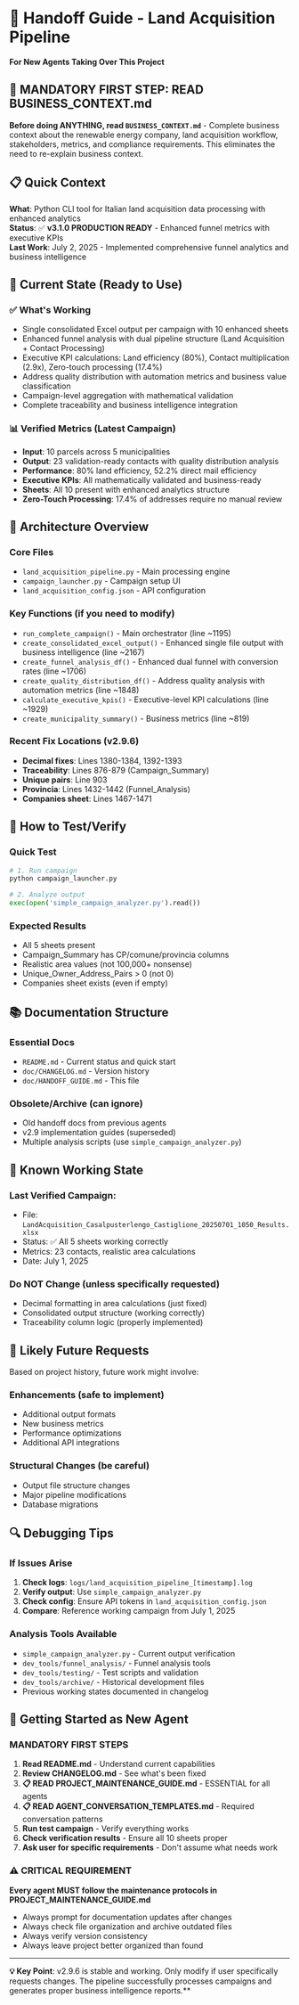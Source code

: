 # 🤝 Handoff Guide - Land Acquisition Pipeline

**For New Agents Taking Over This Project**

## 🚨 **MANDATORY FIRST STEP: READ BUSINESS_CONTEXT.md**
**Before doing ANYTHING, read `BUSINESS_CONTEXT.md`** - Complete business context about the renewable energy company, land acquisition workflow, stakeholders, metrics, and compliance requirements. This eliminates the need to re-explain business context.

## 📋 **Quick Context**

**What**: Python CLI tool for Italian land acquisition data processing with enhanced analytics  
**Status**: ✅ **v3.1.0 PRODUCTION READY** - Enhanced funnel metrics with executive KPIs  
**Last Work**: July 2, 2025 - Implemented comprehensive funnel analytics and business intelligence  

## 🎯 **Current State (Ready to Use)**

### ✅ **What's Working**
- Single consolidated Excel output per campaign with 10 enhanced sheets
- Enhanced funnel analysis with dual pipeline structure (Land Acquisition + Contact Processing)
- Executive KPI calculations: Land efficiency (80%), Contact multiplication (2.9x), Zero-touch processing (17.4%)
- Address quality distribution with automation metrics and business value classification
- Campaign-level aggregation with mathematical validation
- Complete traceability and business intelligence integration

### 📊 **Verified Metrics (Latest Campaign)**
- **Input**: 10 parcels across 5 municipalities
- **Output**: 23 validation-ready contacts with quality distribution analysis
- **Performance**: 80% land efficiency, 52.2% direct mail efficiency
- **Executive KPIs**: All mathematically validated and business-ready
- **Sheets**: All 10 present with enhanced analytics structure
- **Zero-Touch Processing**: 17.4% of addresses require no manual review

## 🔧 **Architecture Overview**

### **Core Files**
- `land_acquisition_pipeline.py` - Main processing engine
- `campaign_launcher.py` - Campaign setup UI
- `land_acquisition_config.json` - API configuration

### **Key Functions** (if you need to modify)
- `run_complete_campaign()` - Main orchestrator (line ~1195)
- `create_consolidated_excel_output()` - Enhanced single file output with business intelligence (line ~2167)
- `create_funnel_analysis_df()` - Enhanced dual funnel with conversion rates (line ~1706)
- `create_quality_distribution_df()` - Address quality analysis with automation metrics (line ~1848)
- `calculate_executive_kpis()` - Executive-level KPI calculations (line ~1929)
- `create_municipality_summary()` - Business metrics (line ~819)

### **Recent Fix Locations** (v2.9.6)
- **Decimal fixes**: Lines 1380-1384, 1392-1393
- **Traceability**: Lines 876-879 (Campaign_Summary)
- **Unique pairs**: Line 903
- **Provincia**: Lines 1432-1442 (Funnel_Analysis)
- **Companies sheet**: Lines 1467-1471

## 🧪 **How to Test/Verify**

### **Quick Test**
```python
# 1. Run campaign
python campaign_launcher.py

# 2. Analyze output
exec(open('simple_campaign_analyzer.py').read())
```

### **Expected Results**
- All 5 sheets present
- Campaign_Summary has CP/comune/provincia columns
- Realistic area values (not 100,000+ nonsense)
- Unique_Owner_Address_Pairs > 0 (not 0)
- Companies sheet exists (even if empty)

## 📚 **Documentation Structure**

### **Essential Docs**
- `README.md` - Current status and quick start
- `doc/CHANGELOG.md` - Version history
- `doc/HANDOFF_GUIDE.md` - This file

### **Obsolete/Archive** (can ignore)
- Old handoff docs from previous agents
- v2.9 implementation guides (superseded)
- Multiple analysis scripts (use `simple_campaign_analyzer.py`)

## 🚨 **Known Working State**

### **Last Verified Campaign**: 
- File: `LandAcquisition_Casalpusterlengo_Castiglione_20250701_1050_Results.xlsx`
- Status: ✅ All 5 sheets working correctly
- Metrics: 23 contacts, realistic area calculations
- Date: July 1, 2025

### **Do NOT Change** (unless specifically requested)
- Decimal formatting in area calculations (just fixed)
- Consolidated output structure (working correctly)
- Traceability column logic (properly implemented)

## 🎯 **Likely Future Requests**

Based on project history, future work might involve:

### **Enhancements** (safe to implement)
- Additional output formats
- New business metrics
- Performance optimizations
- Additional API integrations

### **Structural Changes** (be careful)
- Output file structure changes
- Major pipeline modifications
- Database migrations

## 🔍 **Debugging Tips**

### **If Issues Arise**
1. **Check logs**: `logs/land_acquisition_pipeline_[timestamp].log`
2. **Verify output**: Use `simple_campaign_analyzer.py`
3. **Check config**: Ensure API tokens in `land_acquisition_config.json`
4. **Compare**: Reference working campaign from July 1, 2025

### **Analysis Tools Available**
- `simple_campaign_analyzer.py` - Current output verification
- `dev_tools/funnel_analysis/` - Funnel analysis tools
- `dev_tools/testing/` - Test scripts and validation
- `dev_tools/archive/` - Historical development files
- Previous working states documented in changelog

## 🚀 **Getting Started as New Agent**

### **MANDATORY FIRST STEPS**
1. **Read README.md** - Understand current capabilities
2. **Review CHANGELOG.md** - See what's been fixed
3. **📋 READ PROJECT_MAINTENANCE_GUIDE.md** - ESSENTIAL for all agents
4. **📋 READ AGENT_CONVERSATION_TEMPLATES.md** - Required conversation patterns
5. **Run test campaign** - Verify everything works
6. **Check verification results** - Ensure all 10 sheets proper
7. **Ask user for specific requirements** - Don't assume what needs work

### **⚠️ CRITICAL REQUIREMENT**
**Every agent MUST follow the maintenance protocols in PROJECT_MAINTENANCE_GUIDE.md**
- Always prompt for documentation updates after changes
- Always check file organization and archive outdated files  
- Always verify version consistency
- Always leave project better organized than found

---

**💡 Key Point**: v2.9.6 is stable and working. Only modify if user specifically requests changes. The pipeline successfully processes campaigns and generates proper business intelligence reports.**
